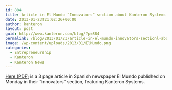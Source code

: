 ```yaml
---
id: 884
title: Article in El Mundo “Innovators” section about Kanteron Systems
date: 2013-01-23T21:02:26+00:00
author: kanteron
layout: post
guid: http://www.kanteron.com/blog/?p=884
permalink: /blog/2013/01/23/article-in-el-mundo-innovators-sectionl-about-kanteron-systems/
image: /wp-content/uploads/2013/01/ElMundo.png
categories:
  - Entrepreneurship
  - Kanteron
  - Kanteron News
---
```

<a title="http://issuu.com/kanteron/docs/inno21ene?mode=window" href="http://issuu.com/kanteron/docs/inno21ene?mode=window" target="_blank">Here (PDF)</a> is a 3 page article in Spanish newspaper El Mundo published on Monday in their &#8220;Innovators&#8221; section, featuring Kanteron Systems.</p>